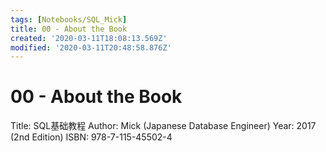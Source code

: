 ```yaml
---
tags: [Notebooks/SQL_Mick]
title: 00 - About the Book
created: '2020-03-11T18:08:13.569Z'
modified: '2020-03-11T20:48:58.876Z'
---
```


# 00 - About the Book
Title: SQL基础教程
Author: Mick (Japanese Database Engineer)
Year: 2017 (2nd Edition)
ISBN: 978-7-115-45502-4
